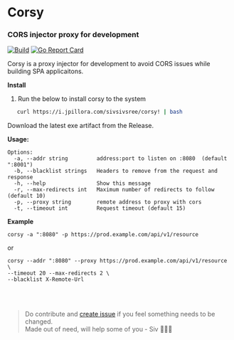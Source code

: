 
# Corsy 
### CORS injector proxy for development
[![Build](https://github.com/sivsivsree/corsy/actions/workflows/unit-test.yaml/badge.svg)](https://github.com/sivsivsree/corsy/actions/workflows/unit-test.yaml) [![Go Report Card](https://goreportcard.com/badge/github.com/sivsivsree/corsy)](https://goreportcard.com/report/github.com/sivsivsree/corsy)

Corsy is a proxy injector for development to avoid CORS issues while building SPA applicaitons.


<b>Install</b>

1.  Run the below to install corsy to the system
```sh
   curl https://i.jpillora.com/sivsivsree/corsy! | bash
```

Download the latest exe artifact from the Release.

<b>Usage: </b>

```
Options:
  -a, --addr string         address:port to listen on :8080  (default ":8001")
  -b, --blacklist strings   Headers to remove from the request and response
  -h, --help                Show this message
  -r, --max-redirects int   Maximum number of redirects to follow (default 10)
  -p, --proxy string        remote address to proxy with cors
  -t, --timeout int         Request timeout (default 15)
```

<b>Example</b>
 <br>

```
corsy -a ":8080" -p https://prod.example.com/api/v1/resource

```
or 
```
corsy --addr ":8080" --proxy https://prod.example.com/api/v1/resource  \
--timeout 20 --max-redirects 2 \
--blacklist X-Remote-Url 

```
<br>
<br>

> Do contribute and <a href="https://github.com/sivsivsree/corsy/issues/new?assignees=&labels=&template=feature_request.md&title=">create issue</a> if you feel something needs to be changed. <br>
> <h7>Made out of need, will help some of you - Siv 🧑🏻‍💻 </h7>
